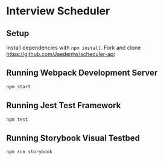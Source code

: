 # Interview Scheduler

## Setup

Install dependencies with `npm install`.
Fork and clone https://github.com/Jaedentw/scheduler-api


## Running Webpack Development Server

```sh
npm start
```

## Running Jest Test Framework

```sh
npm test
```

## Running Storybook Visual Testbed

```sh
npm run storybook
```
